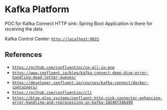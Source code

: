 # Kafka Platform

POC for Kafka Connect HTTP sink: Spring Boot Application is there for receiving the data

Kafka Control Center: [`http://localhost:9021`](http://localhost:9021)

## References
 * [`https://github.com/confluentinc/cp-all-in-one`](https://github.com/confluentinc/cp-all-in-one)
 * [`https://www.confluent.io/blog/kafka-connect-deep-dive-error-handling-dead-letter-queues/`](https://www.confluent.io/blog/kafka-connect-deep-dive-error-handling-dead-letter-queues/)
 * [`https://developer.confluent.io/courses/kafka-connect/docker-containers/`](https://developer.confluent.io/courses/kafka-connect/docker-containers/)
 * [`https://github.com/confluentinc/cli`](https://github.com/confluentinc/cli)
 * [`https://blog.gloo.systems/confluent-http-sink-connector-enhancing-error-handling-and-reprocessing-in-kafka-10246f246d99`](https://blog.gloo.systems/confluent-http-sink-connector-enhancing-error-handling-and-reprocessing-in-kafka-10246f246d99)
